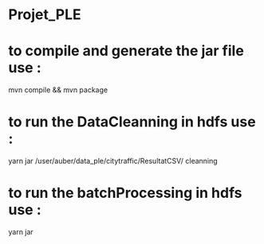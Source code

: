 # Projet_PLE


# to compile and generate the jar file use :
mvn compile && mvn package

# to run the DataCleanning in hdfs use :
yarn jar <jarName> /user/auber/data_ple/citytraffic/ResultatCSV/ <outputFolder> cleanning

# to run the batchProcessing in hdfs use :
yarn jar <jarName> <inputFolder> <outputFolder>
